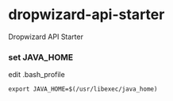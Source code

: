 # dropwizard-api-starter
Dropwizard API Starter

### set JAVA_HOME

edit .bash_profile
```
export JAVA_HOME=$(/usr/libexec/java_home)
```
